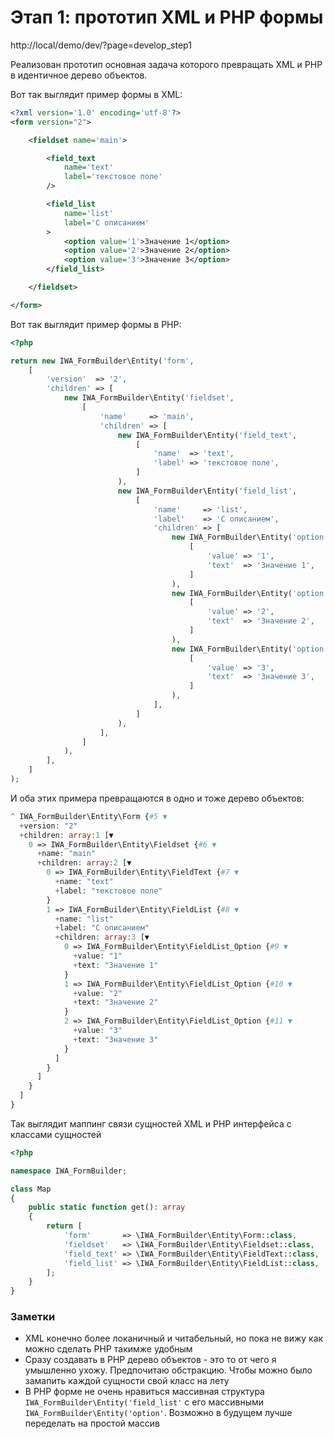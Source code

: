 # Этап 1: прототип XML и PHP формы

http://local/demo/dev/?page=develop_step1

Реализован прототип основная задача которого превращать XML и PHP в идентичное дерево объектов.

Вот так выглядит пример формы в XML:
```xml
<?xml version='1.0' encoding='utf-8'?>
<form version="2">

	<fieldset name='main'>

		<field_text
			name='text'
			label='текстовое поле'
		/>

		<field_list
			name='list'
			label='С описанием'
		>
			<option value='1'>Значение 1</option>
			<option value='2'>Значение 2</option>
			<option value='3'>Значение 3</option>
		</field_list>

	</fieldset>

</form>
```

Вот так выглядит пример формы в PHP:
```php
<?php

return new IWA_FormBuilder\Entity('form',
    [
        'version'  => '2',
        'children' => [
            new IWA_FormBuilder\Entity('fieldset',
                [
                    'name'     => 'main',
                    'children' => [
                        new IWA_FormBuilder\Entity('field_text',
                            [
                                'name'  => 'text',
                                'label' => 'текстовое поле',
                            ]
                        ),
                        new IWA_FormBuilder\Entity('field_list',
                            [
                                'name'     => 'list',
                                'label'    => 'С описанием',
                                'children' => [
                                    new IWA_FormBuilder\Entity('option',
                                        [
                                            'value' => '1',
                                            'text'  => 'Значение 1',
                                        ]
                                    ),
                                    new IWA_FormBuilder\Entity('option',
                                        [
                                            'value' => '2',
                                            'text'  => 'Значение 2',
                                        ]
                                    ),
                                    new IWA_FormBuilder\Entity('option',
                                        [
                                            'value' => '3',
                                            'text'  => 'Значение 3',
                                        ]
                                    ),
                                ],
                            ]
                        ),
                    ],
                ]
            ),
        ],
    ]
);
```

И оба этих примера превращаются в одно и тоже дерево объектов:
```php
^ IWA_FormBuilder\Entity\Form {#5 ▼
  +version: "2"
  +children: array:1 [▼
    0 => IWA_FormBuilder\Entity\Fieldset {#6 ▼
      +name: "main"
      +children: array:2 [▼
        0 => IWA_FormBuilder\Entity\FieldText {#7 ▼
          +name: "text"
          +label: "текстовое поле"
        }
        1 => IWA_FormBuilder\Entity\FieldList {#8 ▼
          +name: "list"
          +label: "С описанием"
          +children: array:3 [▼
            0 => IWA_FormBuilder\Entity\FieldList_Option {#9 ▼
              +value: "1"
              +text: "Значение 1"
            }
            1 => IWA_FormBuilder\Entity\FieldList_Option {#10 ▼
              +value: "2"
              +text: "Значение 2"
            }
            2 => IWA_FormBuilder\Entity\FieldList_Option {#11 ▼
              +value: "3"
              +text: "Значение 3"
            }
          ]
        }
      ]
    }
  ]
}
```

Так выглядит маппинг связи сущностей XML и PHP интерфейса с классами сущностей

```php
<?php

namespace IWA_FormBuilder;

class Map
{
    public static function get(): array
    {
        return [
            'form'       => \IWA_FormBuilder\Entity\Form::class,
            'fieldset'   => \IWA_FormBuilder\Entity\Fieldset::class,
            'field_text' => \IWA_FormBuilder\Entity\FieldText::class,
            'field_list' => \IWA_FormBuilder\Entity\FieldList::class,
        ];
    }
}
```

### Заметки
- XML конечно более локаничный и читабельный, но пока не вижу как можно сделать PHP такимже удобным
- Сразу создавать в PHP дерево объектов - это то от чего я умышленно ухожу. Предпочитаю обстракцию. Чтобы можно было замапить каждой сущности свой класс на лету
- В PHP форме не очень нравиться массивная структура ```IWA_FormBuilder\Entity('field_list'``` с его массивными ```IWA_FormBuilder\Entity('option'```. Возможно в будущем лучше переделать на простой массив
